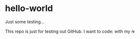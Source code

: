 # hello-world
Just some testing...

This repo is just for testing out GitHub.
I want to code: with my :coffee:
